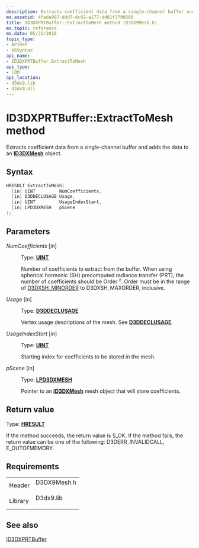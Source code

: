 ```yaml
---
description: Extracts coefficient data from a single-channel buffer and adds the data to an ID3DXMesh object.
ms.assetid: 4fada987-ddd7-4c02-a177-dd81f3790588
title: ID3DXPRTBuffer::ExtractToMesh method (D3DX9Mesh.h)
ms.topic: reference
ms.date: 05/31/2018
topic_type: 
- APIRef
- kbSyntax
api_name: 
- ID3DXPRTBuffer.ExtractToMesh
api_type: 
- COM
api_location: 
- d3dx9.lib
- d3dx9.dll
---
```


# ID3DXPRTBuffer::ExtractToMesh method

Extracts coefficient data from a single-channel buffer and adds the data to an [**ID3DXMesh**](id3dxmesh.md) object.

## Syntax


```C++
HRESULT ExtractToMesh(
  [in] UINT         NumCoefficients,
  [in] D3DDECLUSAGE Usage,
  [in] UINT         UsageIndexStart,
  [in] LPD3DXMESH   pScene
);
```



## Parameters

<dl> <dt>

*NumCoefficients* \[in\]
</dt> <dd>

Type: **[**UINT**](../winprog/windows-data-types.md)**

Number of coefficients to extract from the buffer. When using spherical harmonic (SH) precomputed radiance transfer (PRT), the number of coefficients should be Order ². Order must be in the range of [D3DXSH\_MINORDER](other-d3dx-constants.md) to D3DXSH\_MAXORDER, inclusive.

</dd> <dt>

*Usage* \[in\]
</dt> <dd>

Type: **[**D3DDECLUSAGE**](./d3ddeclusage.md)**

Vertex usage descriptions of the mesh. See [**D3DDECLUSAGE**](./d3ddeclusage.md).

</dd> <dt>

*UsageIndexStart* \[in\]
</dt> <dd>

Type: **[**UINT**](../winprog/windows-data-types.md)**

Starting index for coefficients to be stored in the mesh.

</dd> <dt>

*pScene* \[in\]
</dt> <dd>

Type: **[**LPD3DXMESH**](id3dxmesh.md)**

Pointer to an [**ID3DXMesh**](id3dxmesh.md) mesh object that will store coefficients.

</dd> </dl>

## Return value

Type: **[**HRESULT**](https://msdn.microsoft.com/library/Bb401631(v=MSDN.10).aspx)**

If the method succeeds, the return value is S\_OK. If the method fails, the return value can be one of the following: D3DERR\_INVALIDCALL, E\_OUTOFMEMORY.

## Requirements



|                    |                                                                                        |
|--------------------|----------------------------------------------------------------------------------------|
| Header<br/>  | <dl> <dt>D3DX9Mesh.h</dt> </dl> |
| Library<br/> | <dl> <dt>D3dx9.lib</dt> </dl>   |



## See also

<dl> <dt>

[ID3DXPRTBuffer](id3dxprtbuffer.md)
</dt> </dl>

 

 
